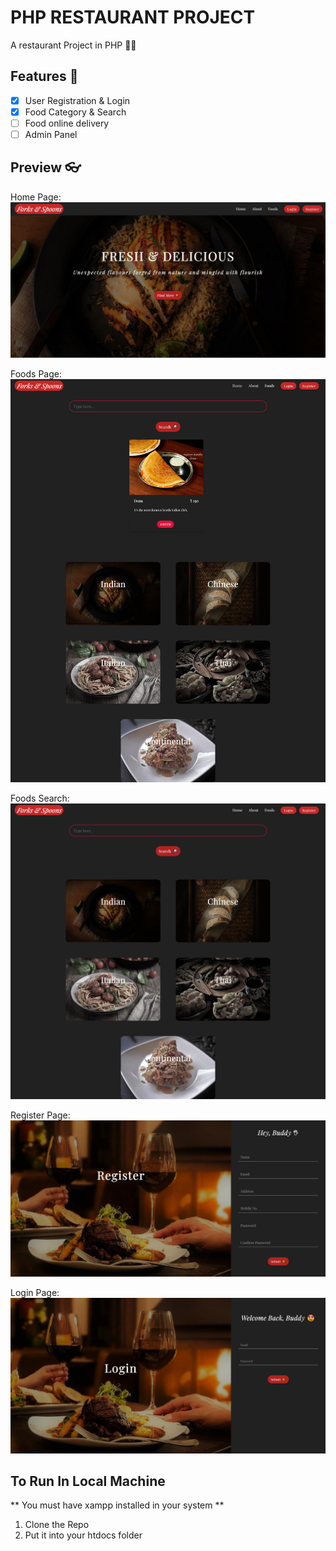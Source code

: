 # PHP RESTAURANT PROJECT

A restaurant Project in PHP 🍕🍔

## Features 🍨 

- [x] User Registration &amp; Login
- [x] Food Category &amp; Search
- [ ] Food online delivery
- [ ] Admin Panel

## Preview 👓

Home Page:
![Image of HomePage](preview/Fork.png)

Foods Page:
![Image of Foods](preview/Foods.jpg)

Foods Search:
![Image of Foods Search](preview/Foods2.png)

Register Page:
![Image of Register](preview/Register.png)

Login Page:
![Image of Login Page](preview/Login.png)



## To Run In Local Machine 
** You must have xampp installed in your system **
1. Clone the Repo
2. Put it into your htdocs folder